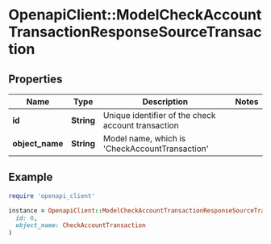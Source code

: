 # OpenapiClient::ModelCheckAccountTransactionResponseSourceTransaction

## Properties

| Name | Type | Description | Notes |
| ---- | ---- | ----------- | ----- |
| **id** | **String** | Unique identifier of the check account transaction |  |
| **object_name** | **String** | Model name, which is &#39;CheckAccountTransaction&#39; |  |

## Example

```ruby
require 'openapi_client'

instance = OpenapiClient::ModelCheckAccountTransactionResponseSourceTransaction.new(
  id: 0,
  object_name: CheckAccountTransaction
)
```

